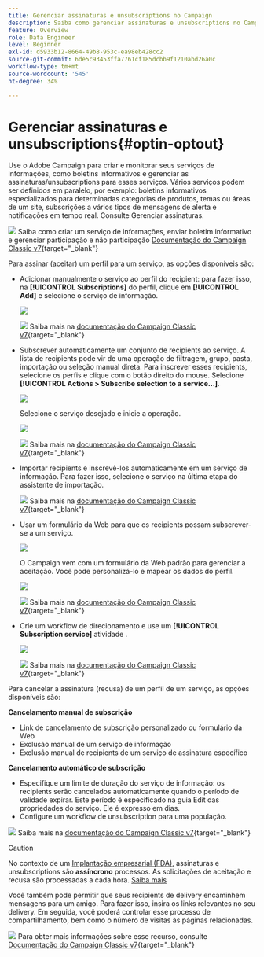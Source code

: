 ```yaml
---
title: Gerenciar assinaturas e unsubscriptions no Campaign
description: Saiba como gerenciar assinaturas e unsubscriptions no Campaign v8
feature: Overview
role: Data Engineer
level: Beginner
exl-id: d5933b12-8664-49b8-953c-ea98eb428cc2
source-git-commit: 6de5c93453ffa7761cf185dcbb9f1210abd26a0c
workflow-type: tm+mt
source-wordcount: '545'
ht-degree: 34%

---
```


# Gerenciar assinaturas e unsubscriptions{#optin-optout}

Use o Adobe Campaign para criar e monitorar seus serviços de informações, como boletins informativos e gerenciar as assinaturas/unsubscriptions para esses serviços. Vários serviços podem ser definidos em paralelo, por exemplo: boletins informativos especializados para determinadas categorias de produtos, temas ou áreas de um site, subscrições a vários tipos de mensagens de alerta e notificações em tempo real. Consulte Gerenciar assinaturas.

![](../assets/do-not-localize/book.png) Saiba como criar um serviço de informações, enviar boletim informativo e gerenciar participação e não participação [Documentação do Campaign Classic v7](https://experienceleague.adobe.com/docs/campaign-classic/using/sending-messages/subscriptions-and-referrals/managing-subscriptions.html){target=&quot;_blank&quot;}

Para assinar (aceitar) um perfil para um serviço, as opções disponíveis são:

* Adicionar manualmente o serviço ao perfil do recipient: para fazer isso, na **[!UICONTROL Subscriptions]** do perfil, clique em **[!UICONTROL Add]** e selecione o serviço de informação.

   ![](assets/subscribe-to-a-service.png)

   ![](../assets/do-not-localize/book.png) Saiba mais na [documentação do Campaign Classic v7](https://experienceleague.adobe.com/docs/campaign-classic/using/getting-started/profile-management/editing-a-profile.html?lang=en#deliveries-tab){target=&quot;_blank&quot;}

* Subscrever automaticamente um conjunto de recipients ao serviço. A lista de recipients pode vir de uma operação de filtragem, grupo, pasta, importação ou seleção manual direta. Para inscrever esses recipients, selecione os perfis e clique com o botão direito do mouse. Selecione **[!UICONTROL Actions > Subscribe selection to a service...]**.

   ![](assets/subscribe-selection.png)

   Selecione o serviço desejado e inicie a operação.

   ![](assets/subscribe-confirm.png)

   ![](../assets/do-not-localize/book.png) Saiba mais na [documentação do Campaign Classic v7](https://experienceleague.adobe.com/docs/campaign-classic/using/getting-started/profile-management/editing-a-profile.html?lang=en#deliveries-tab){target=&quot;_blank&quot;}


* Importar recipients e inscrevê-los automaticamente em um serviço de informação. Para fazer isso, selecione o serviço na última etapa do assistente de importação.

   ![](../assets/do-not-localize/book.png) Saiba mais na [documentação do Campaign Classic v7](https://experienceleague.adobe.com/docs/campaign-classic/using/getting-started/importing-and-exporting-data/generic-imports-exports/executing-import-jobs.html?lang=en#step-5---additional-step-when-importing-recipients){target=&quot;_blank&quot;}

* Usar um formulário da Web para que os recipients possam subscrever-se a um serviço.

   ![](assets/opt-in-webapp.png)

   O Campaign vem com um formulário da Web padrão para gerenciar a aceitação. Você pode personalizá-lo e mapear os dados do perfil.

   ![](assets/web-app.png)

   ![](../assets/do-not-localize/book.png) Saiba mais na [documentação do Campaign Classic v7](https://experienceleague.adobe.com/docs/campaign-classic/using/designing-content/web-forms/use-cases--web-forms.html?lang=en#create-a-subscription--form-with-double-opt-in){target=&quot;_blank&quot;}


* Crie um workflow de direcionamento e use um **[!UICONTROL Subscription service]** atividade .

   ![](assets/wf-subscription.png)

   ![](../assets/do-not-localize/book.png) Saiba mais na [documentação do Campaign Classic v7](https://experienceleague.adobe.com/docs/campaign-classic/using/automating-with-workflows/targeting-activities/subscription-services.html?lang=en#example--subscribe-a-list-of-recipients-to-a-newsletter){target=&quot;_blank&quot;}

Para cancelar a assinatura (recusa) de um perfil de um serviço, as opções disponíveis são:

**Cancelamento manual de subscrição**

* Link de cancelamento de subscrição personalizado ou formulário da Web
* Exclusão manual de um serviço de informação
* Exclusão manual de recipients de um serviço de assinatura específico

**Cancelamento automático de subscrição**

* Especifique um limite de duração do serviço de informação: os recipients serão cancelados automaticamente quando o período de validade expirar. Este período é especificado na guia Edit das propriedades do serviço. Ele é expresso em dias.
* Configure um workflow de unsubscription para uma população.

![](../assets/do-not-localize/book.png) Saiba mais na [documentação do Campaign Classic v7](https://experienceleague.adobe.com/docs/campaign-classic/using/sending-messages/subscriptions-and-referrals/managing-subscriptions.html?lang=en#unsubscribing-a-recipient-from-a-service){target=&quot;_blank&quot;}


>[!CAUTION]
>
>No contexto de um [Implantação empresarial (FDA)](../architecture/enterprise-deployment.md), assinaturas e unsubscriptions são **assíncrono** processos. As solicitações de aceitação e recusa são processadas a cada hora. [Saiba mais](../architecture/new-apis.md#sub-apis)

Você também pode permitir que seus recipients de delivery encaminhem mensagens para um amigo. Para fazer isso, insira os links relevantes no seu delivery. Em seguida, você poderá controlar esse processo de compartilhamento, bem como o número de visitas às páginas relacionadas.

![](../assets/do-not-localize/book.png) Para obter mais informações sobre esse recurso, consulte [Documentação do Campaign Classic v7](https://experienceleague.adobe.com/docs/campaign-classic/using/sending-messages/subscriptions-and-referrals/viral-and-social-marketing.html?lang=en#viral-marketing--forward-to-a-friend){target=&quot;_blank&quot;}
